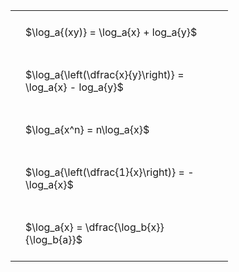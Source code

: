 #  
<br>
<style type="text/css">
#T_9d2aa th.col_heading {
  text-align: left;
  font-size: 1em;
}
#T_9d2aa td {
  text-align: left;
  font-size: 1em;
  padding: 1.5em;
}
#T_9d2aa_row0_col0, #T_9d2aa_row1_col0, #T_9d2aa_row2_col0, #T_9d2aa_row3_col0, #T_9d2aa_row4_col0 {
  width: 300px;
  white-space: pre-wrap;
}
</style>
<table id="T_9d2aa">
  <thead>
  </thead>
  <tbody>
    <tr>
      <td id="T_9d2aa_row0_col0" class="data row0 col0" >$\log_a{(xy)} = \log_a{x} + log_a{y}$</td>
    </tr>
    <tr>
      <td id="T_9d2aa_row1_col0" class="data row1 col0" >$\log_a{\left(\dfrac{x}{y}\right)} = \log_a{x} - log_a{y}$</td>
    </tr>
    <tr>
      <td id="T_9d2aa_row2_col0" class="data row2 col0" >$\log_a{x^n} = n\log_a{x}$</td>
    </tr>
    <tr>
      <td id="T_9d2aa_row3_col0" class="data row3 col0" >$\log_a{\left(\dfrac{1}{x}\right)} = -\log_a{x}$</td>
    </tr>
    <tr>
      <td id="T_9d2aa_row4_col0" class="data row4 col0" >$\log_a{x} = \dfrac{\log_b{x}}{\log_b{a}}$</td>
    </tr>
  </tbody>
</table>
